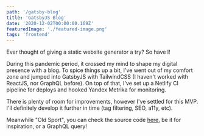 ```yaml
---
path: '/gatsby-blog'
title: 'GatsbyJS Blog'
date: '2020-12-02T00:00:00.169Z'
featuredImage: './featured-image.png'
tags: 'frontend'
---
```


Ever thought of giving a static website generator a try? So have I!

During this pandemic period, it crossed my mind to shape my digital presence with a blog.
To spice things up a bit, I've went out of my comfort zone and jumped into GatsbyJS with TailwindCSS (I haven't worked with ReactJS, nor GraphQL before).
On top of that, I've set up a Netlify CI pipeline for deploys and hooked Yandex Metrika for monitoring.

There is plenty of room for improvements, however I've settled for this MVP. I'll definitely develop it further in time (tag filtering, SEO, a11y, etc).

Meanwhile "Old Sport", you can check the source code [here](https://github.com/razvan-rosu/personal-website), be it for inspiration, or a GraphQL query!
